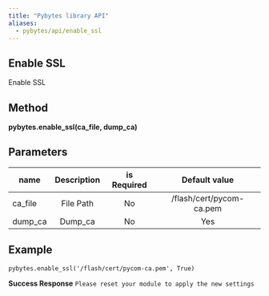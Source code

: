```yaml
---
title: "Pybytes library API"
aliases:
  - pybytes/api/enable_ssl
---
```


**Enable SSL**
----
  Enable SSL

**Method**
----
**pybytes.enable_ssl(ca_file, dump_ca)**

**Parameters**
----
| name  | Description   | is Required    | Default value
| ------------- |:-------------:|:-------------:|:-------------:|
| ca_file   | File Path  | No   | /flash/cert/pycom-ca.pem  |
| dump_ca   | Dump_ca  | No   | Yes  |

**Example**
----
`pybytes.enable_ssl('/flash/cert/pycom-ca.pem', True)`

**Success Response**
`Please reset your module to apply the new settings`
